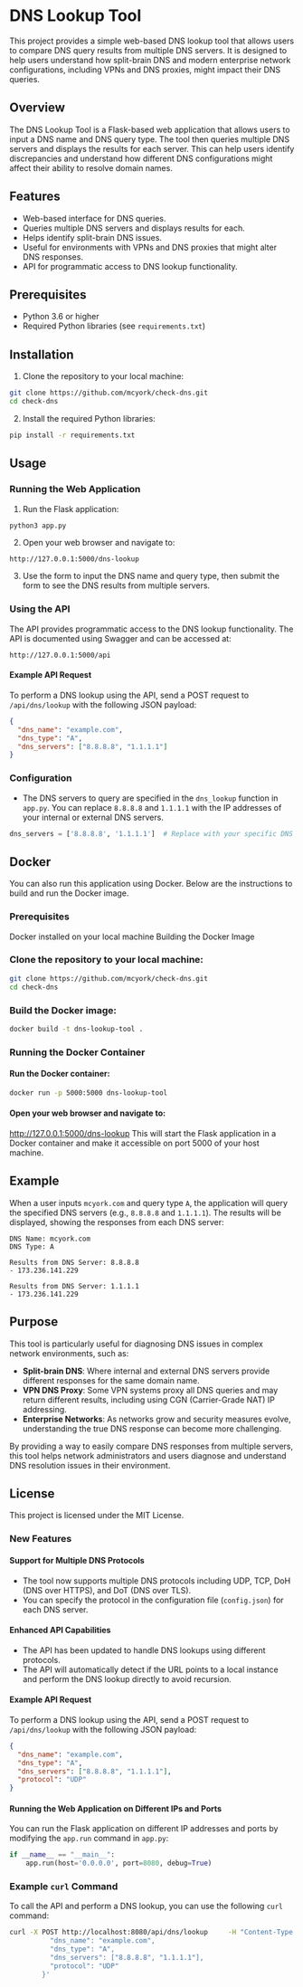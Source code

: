 
# DNS Lookup Tool

This project provides a simple web-based DNS lookup tool that allows users to compare DNS query results from multiple DNS servers. It is designed to help users understand how split-brain DNS and modern enterprise network configurations, including VPNs and DNS proxies, might impact their DNS queries.

## Overview

The DNS Lookup Tool is a Flask-based web application that allows users to input a DNS name and DNS query type. The tool then queries multiple DNS servers and displays the results for each server. This can help users identify discrepancies and understand how different DNS configurations might affect their ability to resolve domain names.

## Features

- Web-based interface for DNS queries.
- Queries multiple DNS servers and displays results for each.
- Helps identify split-brain DNS issues.
- Useful for environments with VPNs and DNS proxies that might alter DNS responses.
- API for programmatic access to DNS lookup functionality.

## Prerequisites

- Python 3.6 or higher
- Required Python libraries (see `requirements.txt`)

## Installation

1. Clone the repository to your local machine:

```bash
git clone https://github.com/mcyork/check-dns.git
cd check-dns
```

2. Install the required Python libraries:

```bash
pip install -r requirements.txt
```

## Usage

### Running the Web Application

1. Run the Flask application:

```bash
python3 app.py
```

2. Open your web browser and navigate to:

```
http://127.0.0.1:5000/dns-lookup
```

3. Use the form to input the DNS name and query type, then submit the form to see the DNS results from multiple servers.

### Using the API

The API provides programmatic access to the DNS lookup functionality. The API is documented using Swagger and can be accessed at:

```
http://127.0.0.1:5000/api
```

#### Example API Request

To perform a DNS lookup using the API, send a POST request to `/api/dns/lookup` with the following JSON payload:

```json
{
  "dns_name": "example.com",
  "dns_type": "A",
  "dns_servers": ["8.8.8.8", "1.1.1.1"]
}
```

### Configuration

- The DNS servers to query are specified in the `dns_lookup` function in `app.py`. You can replace `8.8.8.8` and `1.1.1.1` with the IP addresses of your internal or external DNS servers.

```python
dns_servers = ['8.8.8.8', '1.1.1.1']  # Replace with your specific DNS server IPs
```


## Docker
You can also run this application using Docker. Below are the instructions to build and run the Docker image.

### Prerequisites
Docker installed on your local machine
Building the Docker Image

### Clone the repository to your local machine:

```bash
git clone https://github.com/mcyork/check-dns.git
cd check-dns
```
### Build the Docker image:

```bash
docker build -t dns-lookup-tool .
```

### Running the Docker Container
#### Run the Docker container:

```bash
docker run -p 5000:5000 dns-lookup-tool
```
#### Open your web browser and navigate to:

http://127.0.0.1:5000/dns-lookup
This will start the Flask application in a Docker container and make it accessible on port 5000 of your host machine.

## Example

When a user inputs `mcyork.com` and query type `A`, the application will query the specified DNS servers (e.g., `8.8.8.8` and `1.1.1.1`). The results will be displayed, showing the responses from each DNS server:

```
DNS Name: mcyork.com
DNS Type: A

Results from DNS Server: 8.8.8.8
- 173.236.141.229

Results from DNS Server: 1.1.1.1
- 173.236.141.229
```

## Purpose

This tool is particularly useful for diagnosing DNS issues in complex network environments, such as:

- **Split-brain DNS**: Where internal and external DNS servers provide different responses for the same domain name.
- **VPN DNS Proxy**: Some VPN systems proxy all DNS queries and may return different results, including using CGN (Carrier-Grade NAT) IP addressing.
- **Enterprise Networks**: As networks grow and security measures evolve, understanding the true DNS response can become more challenging.

By providing a way to easily compare DNS responses from multiple servers, this tool helps network administrators and users diagnose and understand DNS resolution issues in their environment.

## License

This project is licensed under the MIT License.

### New Features

#### Support for Multiple DNS Protocols
- The tool now supports multiple DNS protocols including UDP, TCP, DoH (DNS over HTTPS), and DoT (DNS over TLS).
- You can specify the protocol in the configuration file (`config.json`) for each DNS server.

#### Enhanced API Capabilities
- The API has been updated to handle DNS lookups using different protocols.
- The API will automatically detect if the URL points to a local instance and perform the DNS lookup directly to avoid recursion.

#### Example API Request
To perform a DNS lookup using the API, send a POST request to `/api/dns/lookup` with the following JSON payload:

```json
{
  "dns_name": "example.com",
  "dns_type": "A",
  "dns_servers": ["8.8.8.8", "1.1.1.1"],
  "protocol": "UDP"
}
```

#### Running the Web Application on Different IPs and Ports
You can run the Flask application on different IP addresses and ports by modifying the `app.run` command in `app.py`:

```python
if __name__ == "__main__":
    app.run(host='0.0.0.0', port=8080, debug=True)
```

### Example `curl` Command
To call the API and perform a DNS lookup, you can use the following `curl` command:

```bash
curl -X POST http://localhost:8080/api/dns/lookup     -H "Content-Type: application/json"     -d '{
          "dns_name": "example.com",
          "dns_type": "A",
          "dns_servers": ["8.8.8.8", "1.1.1.1"],
          "protocol": "UDP"
        }'
```
